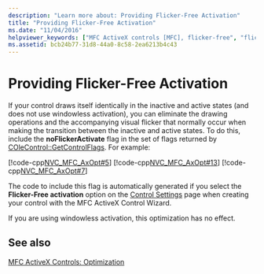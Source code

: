 ```yaml
---
description: "Learn more about: Providing Flicker-Free Activation"
title: "Providing Flicker-Free Activation"
ms.date: "11/04/2016"
helpviewer_keywords: ["MFC ActiveX controls [MFC], flicker-free", "flicker, MFC ActiveX controls", "activation [MFC], flicker-free"]
ms.assetid: bcb24b77-31d8-44a0-8c58-2ea6213b4c43
---
```

# Providing Flicker-Free Activation

If your control draws itself identically in the inactive and active states (and does not use windowless activation), you can eliminate the drawing operations and the accompanying visual flicker that normally occur when making the transition between the inactive and active states. To do this, include the **noFlickerActivate** flag in the set of flags returned by [COleControl::GetControlFlags](../mfc/reference/colecontrol-class.md#getcontrolflags). For example:

[!code-cpp[NVC_MFC_AxOpt#5](../mfc/codesnippet/cpp/providing-flicker-free-activation_1.cpp)]
[!code-cpp[NVC_MFC_AxOpt#13](../mfc/codesnippet/cpp/providing-flicker-free-activation_2.cpp)]
[!code-cpp[NVC_MFC_AxOpt#7](../mfc/codesnippet/cpp/providing-flicker-free-activation_3.cpp)]

The code to include this flag is automatically generated if you select the **Flicker-Free activation** option on the [Control Settings](../mfc/reference/control-settings-mfc-activex-control-wizard.md) page when creating your control with the MFC ActiveX Control Wizard.

If you are using windowless activation, this optimization has no effect.

## See also

[MFC ActiveX Controls: Optimization](../mfc/mfc-activex-controls-optimization.md)
